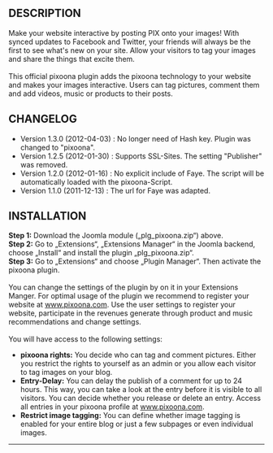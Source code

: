 DESCRIPTION
-----------
Make your website interactive by posting PIX onto your images! With synced updates to Facebook and Twitter, your friends will always be the first to see what's new on your site. Allow your visitors to tag your images and share the things that excite them. <br /><br />
This official pixoona plugin adds the pixoona technology to your website and makes your images interactive. Users can tag pictures, comment them and add videos, music or products to their posts.

CHANGELOG
---------

* Version 1.3.0 (2012-04-03) : No longer need of Hash key. Plugin was changed to "pixoona".
* Version 1.2.5 (2012-01-30) : Supports SSL-Sites.  The setting "Publisher" was removed.
* Version 1.2.0 (2012-01-16) : No explicit include of Faye. The script will be automatically loaded with the pixoona-Script.
* Version 1.1.0 (2011-12-13) : The url for Faye was adapted.


INSTALLATION
------------
<b>Step 1:</b> Download the Joomla module („plg_pixoona.zip“) above. <br />
<b>Step 2:</b> Go to „Extensions“, „Extensions Manager“ in the Joomla backend, choose „Install“ and install the plugin „plg_pixoona.zip“.<br />
<b>Step 3:</b> Go to „Extensions“ and choose „Plugin Manager“. Then activate the pixoona plugin.<br />
<br />
You can change the settings of the plugin by on it in your Extensions Manger. For optimal usage of the plugin we recommend to register your website at <a href="www.pixoona.com">www.pixoona.com</a>. Use the user settings to register your website, participate in the revenues generate through product and music recommendations and change settings.<br />
<br />
You will have access to the following settings: <br />
* <b>pixoona rights:</b> You decide who can tag and comment pictures. Either you restrict the rights to yourself as an admin or you allow each visitor to tag images on your blog.
* <b>Entry-Delay:</b> You can delay the publish of a comment for up to 24 hours. This way, you can take a look at the entry before it is visible to all visitors. You can decide whether you release or delete an entry. Access all entries in your pixoona profile at <a href="www.pixoona.com">www.pixoona.com</a>. 
* <b>Restrict image tagging:</b> You can define whether image tagging is enabled for your entire blog or just a few subpages or even individual images. 

*****
